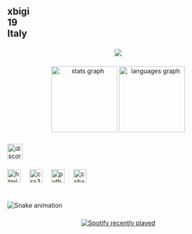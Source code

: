 <h2 align="left">xbigi<br>19<br>Italy</h2>

###

<div align="center">
  <img src="https://profile-counter.glitch.me/xbigi/count.svg?"  />
</div>

###

<div align="center">
  <img src="https://github-readme-stats.vercel.app/api?username=xbigi&hide_title=false&hide_rank=false&show_icons=true&include_all_commits=true&count_private=true&disable_animations=false&theme=dracula&locale=en&hide_border=false" height="150" alt="stats graph"  />
  <img src="https://github-readme-stats.vercel.app/api/top-langs?username=xbigi&locale=en&hide_title=false&layout=compact&card_width=320&langs_count=5&theme=dracula&hide_border=false" height="150" alt="languages graph"  />
</div>

###

<div align="left">
  <a href="https://discord.gg/WmbHkJEb" target="_blank">
    <img src="https://img.shields.io/static/v1?message=Discord&logo=discord&label=&color=7289DA&logoColor=white&labelColor=&style=for-the-badge" height="35" alt="discord logo"  />
  </a>
</div>

###

<div align="left">
  <img src="https://cdn.jsdelivr.net/gh/devicons/devicon/icons/html5/html5-original.svg" height="30" alt="html5 logo"  />
  <img width="12" />
  <img src="https://cdn.jsdelivr.net/gh/devicons/devicon/icons/css3/css3-original.svg" height="30" alt="css3 logo"  />
  <img width="12" />
  <img src="https://cdn.jsdelivr.net/gh/devicons/devicon/icons/python/python-original.svg" height="30" alt="python logo"  />
  <img width="12" />
  <img src="https://cdn.jsdelivr.net/gh/devicons/devicon/icons/csharp/csharp-original.svg" height="30" alt="csharp logo"  />
</div>

###

<br clear="both">

<img src="https://raw.githubusercontent.com/xbigi/xbigi/output/snake.svg" alt="Snake animation" />

###

<div align="center">
  <a href="https://open.spotify.com/user/azx7kps35rvku7qg7mdyc5m2a">
    <img src="https://spotify-recently-played-readme.vercel.app/api?user=azx7kps35rvku7qg7mdyc5m2a&count=5" alt="Spotify recently played"  />
  </a>
</div>

###
